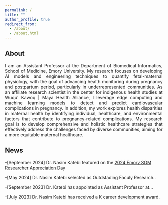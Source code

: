```yaml
---
permalink: /
title: ""
author_profile: true
redirect_from: 
  - /about/
  - /about.html
---
```

## About

<div style="text-align: justify;">
I am an Assistant Professor at the Department of Biomedical Informatics, School of Medicine, Emory University. My research focuses on developing AI models and engineering techniques to quantify fetal-maternal physiology, with the goal of advancing health monitoring during pregnancy and postpartum period, particularly in underrepresented communities. As an affiliate research scientist in the center for indigenous health studies at Wuqu' Kawoq | Maya Health Alliance, I leverage edge computing and machine learning models to detect and predict cardiovascular complications in pregnancy. In addition, my work explores health disparities in maternal health by identifying individual, healthcare, and environmental factors that contribute to pregnancy-related complications. My research goal is to develop comprehensive and holistic healthcare strategies that effectively address the challenges faced by diverse communities, aiming for a more equitable maternal healthcare.
</div>

## News


-[September 2024] Dr. Nasim Katebi featured on the [2024 Emory SOM Researcher Appreciation Day]((https://www.thrasherresearch.org/grant/02384?lang=eng).)

-[May 2024] Dr. Nasim Katebi selected as Outdstading Faculy Research..

-[September 2023] Dr. Katebi has appointed as Assistant Professor at...

-[July 2023] Dr. Nasim Katebi has received a K career development award.
